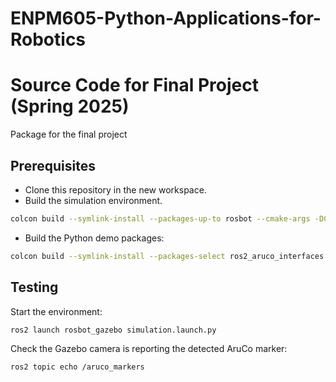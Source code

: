 # ENPM605-Python-Applications-for-Robotics

# Source Code for Final Project (Spring 2025)

Package for the final project

## Prerequisites

- Clone this repository in the new workspace.
- Build the simulation environment.

```bash
colcon build --symlink-install --packages-up-to rosbot --cmake-args -DCMAKE_BUILD_TYPE=Release
```
- Build the Python demo packages:
```bash
colcon build --symlink-install --packages-select ros2_aruco_interfaces ros2_aruco
```

## Testing

Start the environment:

```bash
ros2 launch rosbot_gazebo simulation.launch.py
```

Check the Gazebo camera is reporting the detected AruCo marker:


```bash
ros2 topic echo /aruco_markers
```
